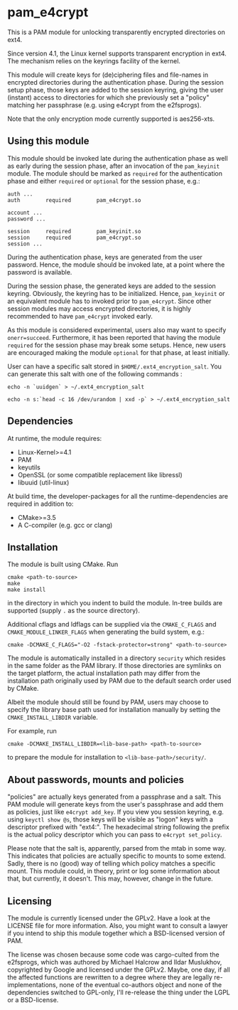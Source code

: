 pam_e4crypt
===========

This is a PAM module for unlocking transparently encrypted directories on ext4.

Since version 4.1, the Linux kernel supports transparent encryption in ext4.  The
mechanism relies on the keyrings facility of the kernel.

This module will create keys for (de)ciphering files and file-names in encrypted
directories during the authentication phase. During the session setup phase,
those keys are added to the session keyring, giving the user (instant) access
to directories for which she previously set a "policy" matching her passphrase
(e.g. using e4crypt from the e2fsprogs).

Note that the only encryption mode currently supported is aes256-xts.


Using this module
-----------------

This module should be invoked late during the authentication phase as well as
early during the session phase, after an invocation of the `pam_keyinit` module.
The module should be marked as `required` for the authentication phase and
either `required` or `optional` for the session phase, e.g.:

```
auth ...
auth        required        pam_e4crypt.so

account ...
password ...

session     required        pam_keyinit.so
session     required        pam_e4crypt.so
session ...
```

During the authentication phase, keys are generated from the user password.
Hence, the module should be invoked late, at a point where the password is
available.

During the session phase, the generated keys are added to the session keyring.
Obviously, the keyring has to be initialized. Hence, `pam_keyinit` or an
equivalent module has to invoked prior to `pam_e4crypt`. Since other session
modules may access encrypted directories, it is highly recommended to have
`pam_e4crypt` invoked early.

As this module is considered experimental, users also may want to specify
`onerr=succeed`. Furthermore, it has been reported that having the module
`required` for the session phase may break some setups. Hence, new users are
encouraged making the module `optional` for that phase, at least initially.

User can have a specific salt stored in `$HOME/.ext4_encryption_salt`.
You can generate this salt with one of the following commands :

``` echo -n `uuidgen` > ~/.ext4_encryption_salt ```

``` echo -n s:`head -c 16 /dev/urandom | xxd -p` > ~/.ext4_encryption_salt ```


Dependencies
------------

At runtime, the module requires:
 * Linux-Kernel>=4.1
 * PAM
 * keyutils
 * OpenSSL (or some compatible replacement like libressl)
 * libuuid (util-linux)

At build time, the developer-packages for all the runtime-dependencies are
required in addition to:
 * CMake>=3.5
 * A C-compiler (e.g. gcc or clang)


Installation
------------

The module is built using CMake. Run

```
cmake <path-to-source>
make
make install
```
in the directory in which you indent to build the module. In-tree builds are
supported (supply `.` as the source directory).

Additional cflags and ldflags can be supplied via the `CMAKE_C_FLAGS` and
`CMAKE_MODULE_LINKER_FLAGS` when generating the build system, e.g.:
```
cmake -DCMAKE_C_FLAGS="-O2 -fstack-protector=strong" <path-to-source>
```

The module is automatically installed in a directory `security` which resides in
the same folder as the PAM library. If those directories are symlinks on the
target platform, the actual installation path may differ from the installation
path originally used by PAM due to the default search order used by CMake.

Albeit the module should still be found by PAM, users may choose to specify the
library base path used for installation manually by setting the
`CMAKE_INSTALL_LIBDIR` variable.

For example, run
```
cmake -DCMAKE_INSTALL_LIBDIR=<lib-base-path> <path-to-source>
```
to prepare the module for installation to `<lib-base-path>/security/`.


About passwords, mounts and policies
------------------------------------

"policies" are actually keys generated from a passphrase and a salt. This PAM
module will generate keys from the user's passphrase and add them as policies,
just like `e4crypt add_key`. If you view you session keyring, e.g. using
`keyctl show @s`, those keys will be visible as "logon" keys with a descriptor
prefixed with "ext4:". The hexadecimal string following the prefix is the actual
policy descriptor which you can pass to `e4crypt set_policy`.

Please note that the salt is, apparently, parsed from the mtab in some way. This
indicates that policies are actually specific to mounts to some extend. Sadly,
there is no (good) way of telling which policy matches a specific mount.
This module could, in theory, print or log some information about that, but
currently, it doesn't. This may, however, change in the future.


Licensing
---------

The module is currently licensed under the GPLv2. Have a look at the LICENSE
file for more information. Also, you might want to consult a lawyer if you
intend to ship this module together which a BSD-licensed version of PAM.

The license was chosen because some code was cargo-culted from the e2fsprogs,
which was authored by Michael Halcrow and Ildar Muslukhov, copyrighted by Google
and licensed under the GPLv2. Maybe, one day, if all the affected functions are
rewritten to a degree where they are legally re-implementations, none of the
eventual co-authors object and none of the dependencies switched to GPL-only,
I'll re-release the thing under the LGPL or a BSD-license.

